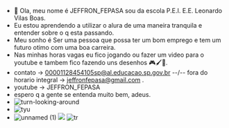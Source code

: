 - 👋 Ola, meu nome é JEFFRON_FEPASA
sou da escola P.E.I. E.E. Leonardo Vilas Boas.
- Eu estou aprendendo a utilizar o alura de uma maneira tranquila e entender sobre o q esta passando.
- Meu sonho é Ser uma pessoa que possa ter um bom emprego e tem um futuro otimo com uma boa carreira.
- Nas minhas horas vagas eu fico jogando ou fazer um video para o youtube e tambem fico fazendo uns desenhos 🎮🖌️🎥.
- contato -> 00001128454105sp@al.educacao.sp.gov.br --\/-- fora do horario integral -> jeffronfepasa@gmail.com .
- youtube -> JEFFRON_FEPASA
- espero q a gente se entenda muito bem, adeus.
- ![turn-looking-around](https://github.com/user-attachments/assets/9a09f962-ade6-4194-8667-e2a0ce440b71
)
- ![tyu](https://github.com/user-attachments/assets/05bf09f0-95d3-4443-b621-3083b1f1f1e7
)
- ![unnamed (1)](https://github.com/user-attachments/assets/8398295c-17bd-4b24-afe7-cbe01c970e3c
)
![](https://tenor.com/pt-BR/view/toothless-yoshi-cas-van-de-pol-how-to-train-your-dragon-gif-3895550527008532813
)
![tr](https://github.com/user-attachments/assets/3295b1ed-12b5-4457-92b4-ae301042dfcc
)
